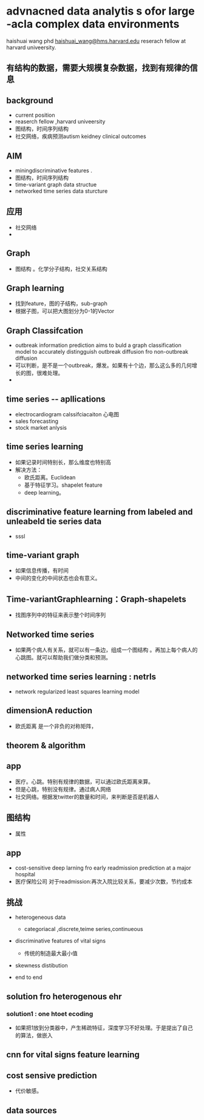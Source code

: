 # advnacned data analytis s ofor large -acla complex data environments

haishuai wang phd 
haishuai_wang@hms.harvard.edu
reserach fellow at harvard univeersity.

## 有结构的数据，需要大规模复杂数据，找到有规律的信息

## background
 * current position
 * reaserch fellow ,harvard univeersity
 * 图结构，时间序列结构
 * 社交网络，疾病预测autism keidney clinical outcomes

## AIM
 * miningdiscriminative features .
 * 图结构，时间序列结构
 * time-variant graph data structue
 * networked time series data sturcture
## 应用
* 社交网络
*
## Graph

* 图结构 。化学分子结构，社交关系结构

## Graph learning 

* 找到feature，图的子结构，sub-graph
* 根据子图，可以把大图划分为0-1的Vector

## Graph Classifcation

* outbreak information prediction aims to buld a graph classification model to accurately distingguish outbreak diffusion fro non-outbreak diffusion
* 可以判断，是不是一个outbreak，爆发。如果有十个边，那么这么多的几何增长的图，很难处理。
* 

## time series -- apllications

* electrocardiogram calssifciacaiton 心电图 
* sales forecasting 
* stock market anlysis

## time series learning

* 如果记录时间特别长，那么维度也特别高
* 解决方法：
    * 欧氏距离。Euclidean
    * 基于特征学习。shapelet feature
    * deep learning。

## discriminative feature learning from labeled and unleabeld tie series data

* sssl

## time-variant graph


* 如果信息传播，有时间
* 中间的变化的中间状态也会有意义。

## Time-variantGraphlearning：Graph-shapelets

* 找图序列中的特征来表示整个时间序列

## Networked time series

* 如果两个病人有关系，就可以有一条边，组成一个图结构 。再加上每个病人的心跳图。就可以帮助我们做分类和预测。

## networked time series learning : netrls

* network regularized least squares learning model

## dimensionA reduction

* 欧氏距离 是一个非负的对称矩阵，

## theorem & algorithm

## app

* 医疗。心跳。特别有规律的数据，可以通过欧氏距离来算。
* 但是心跳，特别没有规律。通过病人网络
* 社交网络。根据发twitter的数量和时间，来判断是否是机器人

## 图结构

* 属性

## app

* cost-sensitive deep larning fro early readmission prediction at a major hospital
* 医疗保险公司 对于readmission:再次入院比较关系，要减少次数，节约成本

## 挑战

* heterogeneous data 
    * categoriacal ,discrete,teime series,continueous
* discriminative features of vital signs
    * 传统的制造最大最小值
* skewness distibution 

* end to end 

## solution fro heterogenous ehr

### solution1 : one htoet ecoding 

* 如果把1放到分类器中，产生稀疏特征，深度学习不好处理。于是提出了自己的算法，做嵌入

## cnn for vital signs feature learning

## cost sensive prediction

* 代价敏感。


## data sources

## 

